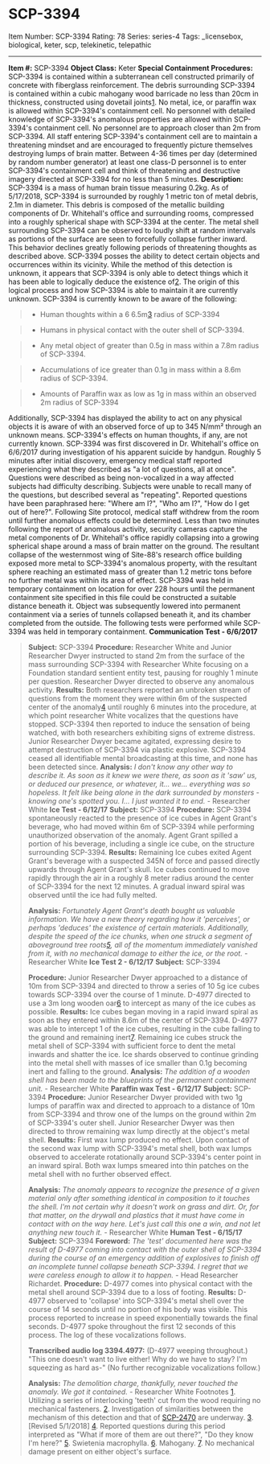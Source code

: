 # SCP-3394
Item Number: SCP-3394
Rating: 78
Series: series-4
Tags: _licensebox, biological, keter, scp, telekinetic, telepathic

---

**Item #:** SCP-3394
**Object Class:** Keter
**Special Containment Procedures:** SCP-3394 is contained within a subterranean cell constructed primarily of concrete with fiberglass reinforcement. The debris surrounding SCP-3394 is contained within a cubic mahogany wood barricade no less than 20cm in thickness, constructed using dovetail joints[1](javascript:;).
No metal, ice, or paraffin wax is allowed within SCP-3394's containment cell. No personnel with detailed knowledge of SCP-3394's anomalous properties are allowed within SCP-3394's containment cell. No personnel are to approach closer than 2m from SCP-3394. All staff entering SCP-3394's containment cell are to maintain a threatening mindset and are encouraged to frequently picture themselves destroying lumps of brain matter.
Between 4-36 times per day (determined by random number generator) at least one class-D personnel is to enter SCP-3394's containment cell and think of threatening and destructive imagery directed at SCP-3394 for no less than 5 minutes.
**Description:** SCP-3394 is a mass of human brain tissue measuring 0.2kg. As of 5/17/2018, SCP-3394 is surrounded by roughly 1 metric ton of metal debris, 2.1m in diameter. This debris is composed of the metallic building components of Dr. Whitehall's office and surrounding rooms, compressed into a roughly spherical shape with SCP-3394 at the center. The metal shell surrounding SCP-3394 can be observed to loudly shift at random intervals as portions of the surface are seen to forcefully collapse further inward. This behavior declines greatly following periods of threatening thoughts as described above.
SCP-3394 posses the ability to detect certain objects and occurrences within its vicinity. While the method of this detection is unknown, it appears that SCP-3394 is only able to detect things which it has been able to logically deduce the existence of[2](javascript:;). The origin of this logical process and how SCP-3394 is able to maintain it are currently unknown. SCP-3394 is currently known to be aware of the following:
>   * Human thoughts within a 6 6.5m[3](javascript:;) radius of SCP-3394
> 

>   * Humans in physical contact with the outer shell of SCP-3394.
> 

>   * Any metal object of greater than 0.5g in mass within a 7.8m radius of SCP-3394.
> 

>   * Accumulations of ice greater than 0.1g in mass within a 8.6m radius of SCP-3394.
> 

>   * Amounts of Paraffin wax as low as 1g in mass within an observed 2m radius of SCP-3394
> 

Additionally, SCP-3394 has displayed the ability to act on any physical objects it is aware of with an observed force of up to 345 N/mm² through an unknown means. SCP-3394's effects on human thoughts, if any, are not currently known.
SCP-3394 was first discovered in Dr. Whitehall's office on 6/6/2017 during investigation of his apparent suicide by handgun. Roughly 5 minutes after initial discovery, emergency medical staff reported experiencing what they described as "a lot of questions, all at once". Questions were described as being non-vocalized in a way affected subjects had difficulty describing. Subjects were unable to recall many of the questions, but described several as "repeating". Reported questions have been paraphrased here: "Where am I?", "Who am I?", "How do I get out of here?". Following Site protocol, medical staff withdrew from the room until further anomalous effects could be determined.
Less than two minutes following the report of anomalous activity, security cameras capture the metal components of Dr. Whitehall's office rapidly collapsing into a growing spherical shape around a mass of brain matter on the ground. The resultant collapse of the westernmost wing of Site-88's research office building exposed more metal to SCP-3394's anomalous property, with the resultant sphere reaching an estimated mass of greater than 1.2 metric tons before no further metal was within its area of effect.
SCP-3394 was held in temporary containment on location for over 228 hours until the permanent containment site specified in this file could be constructed a suitable distance beneath it. Object was subsequently lowered into permanent containment via a series of tunnels collapsed beneath it, and its chamber completed from the outside.
The following tests were performed while SCP-3394 was held in temporary containment.
**Communication Test - 6/6/2017**
> **Subject:** SCP-3394
> **Procedure:** Researcher White and Junior Researcher Dwyer instructed to stand 2m from the surface of the mass surrounding SCP-3394 with Researcher White focusing on a Foundation standard sentient entity test, pausing for roughly 1 minute per question. Researcher Dwyer directed to observe any anomalous activity.
> **Results:** Both researchers reported an unbroken stream of questions from the moment they were within 6m of the suspected center of the anomaly[4](javascript:;) until roughly 6 minutes into the procedure, at which point researcher White vocalizes that the questions have stopped. SCP-3394 then reported to induce the sensation of being watched, with both researchers exhibiting signs of extreme distress. Junior Researcher Dwyer became agitated, expressing desire to attempt destruction of SCP-3394 via plastic explosive. SCP-3394 ceased all identifiable mental broadcasting at this time, and none has been detected since.
> **Analysis:** _I don't know any other way to describe it. As soon as it knew we were there, as soon as it 'saw' us, or deduced our presence, or whatever, it… we… everything was so hopeless. It felt like being alone in the dark surrounded by monsters - knowing one's spotted you. I… I just wanted it to end._ \- Researcher White
**Ice Test - 6/12/17**
> **Subject:** SCP-3394
> **Procedure:** SCP-3394 spontaneously reacted to the presence of ice cubes in Agent Grant's beverage, who had moved within 6m of SCP-3394 while performing unauthorized observation of the anomaly. Agent Grant spilled a portion of his beverage, including a single ice cube, on the structure surrounding SCP-3394.
> **Results:** Remaining Ice cubes exited Agent Grant's beverage with a suspected 345N of force and passed directly upwards through Agent Grant's skull. Ice cubes continued to move rapidly through the air in a roughly 8 meter radius around the center of SCP-3394 for the next 12 minutes. A gradual inward spiral was observed until the ice had fully melted.  
>    
>  **Analysis:** _Fortunately Agent Grant's death bought us valuable information. We have a new theory regarding how it 'perceives', or perhaps 'deduces' the existence of certain materials. Additionally, despite the speed of the ice chunks, when one struck a segment of aboveground tree roots[5](javascript:;), all of the momentum immediately vanished from it, with no mechanical damage to either the ice, or the root._ \- Researcher White
**Ice Test 2 - 6/12/17**
> **Subject:** SCP-3394  
>    
>  **Procedure:** Junior Researcher Dwyer approached to a distance of 10m from SCP-3394 and directed to throw a series of 10 5g ice cubes towards SCP-3394 over the course of 1 minute. D-4977 directed to use a 3m long wooden oar[6](javascript:;) to intercept as many of the ice cubes as possible.
> **Results:** Ice cubes began moving in a rapid inward spiral as soon as they entered within 8.6m of the center of SCP-3394. D-4977 was able to intercept 1 of the ice cubes, resulting in the cube falling to the ground and remaining inert[7](javascript:;). Remaining ice cubes struck the metal shell of SCP-3394 with sufficient force to dent the metal inwards and shatter the ice. Ice shards observed to continue grinding into the metal shell with masses of ice smaller than 0.1g becoming inert and falling to the ground.
> **Analysis:** _The addition of a wooden shell has been made to the blueprints of the permanent containment unit._ \- Researcher White
**Paraffin wax Test - 6/12/17**
> **Subject:** SCP-3394
> **Procedure:** Junior Researcher Dwyer provided with two 1g lumps of paraffin wax and directed to approach to a distance of 10m from SCP-3394 and throw one of the lumps on the ground within 2m of SCP-3394's outer shell. Junior Researcher Dwyer was then directed to throw remaining wax lump directly at the object's metal shell.
> **Results:** First wax lump produced no effect. Upon contact of the second wax lump with SCP-3394's metal shell, both wax lumps observed to accelerate rotationally around SCP-3394's center point in an inward spiral. Both wax lumps smeared into thin patches on the metal shell with no further observed effect.  
>    
>  **Analysis:** _The anomaly appears to recognize the presence of a given material only after something identical in composition to it touches the shell. I'm not certain why it doesn't work on grass and dirt. Or, for that matter, on the drywall and plastics that it must have come in contact with on the way here. Let's just call this one a win, and not let anything new touch it._ \- Researcher White
**Human Test - 6/15/17**
> **Subject:** SCP-3394
> **Foreword:** _The 'test' documented here was the result of D-4977 coming into contact with the outer shell of SCP-3394 during the course of an emergency addition of explosives to finish off an incomplete tunnel collapse beneath SCP-3394. I regret that we were careless enough to allow it to happen._ \- Head Researcher Richardet.
> **Procedure:** D-4977 comes into physical contact with the metal shell around SCP-3394 due to a loss of footing.
> **Results:** D-4977 observed to 'collapse' into SCP-3394's metal shell over the course of 14 seconds until no portion of his body was visible. This process reported to increase in speed exponentially towards the final seconds. D-4977 spoke throughout the first 12 seconds of this process. The log of these vocalizations follows.  
>    
>  **Transcribed audio log 3394.4977:** (D-4977 weeping throughout.) "This one doesn't want to live either! Why do we have to stay? I'm squeezing as hard as-" (No further recognizable vocalizations follow.)  
>    
>  **Analysis:** _The demolition charge, thankfully, never touched the anomaly. We got it contained._ \- Researcher White
Footnotes
[1](javascript:;). Utilizing a series of interlocking 'teeth' cut from the wood requiring no mechanical fasteners.
[2](javascript:;). Investigation of similarities between the mechanism of this detection and that of [SCP-2470](/scp-2470) are underway.
[3](javascript:;). [Revised 5/1/2018]
[4](javascript:;). Reported questions during this period interpreted as "What if more of them are out there?", "Do they know I'm here?"
[5](javascript:;). Swietenia macrophylla.
[6](javascript:;). Mahogany.
[7](javascript:;). No mechanical damage present on either object's surface.